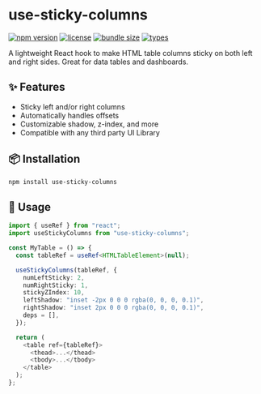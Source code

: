 # use-sticky-columns

[![npm version](https://img.shields.io/npm/v/use-sticky-columns.svg)](https://www.npmjs.com/package/use-sticky-columns)
[![license](https://img.shields.io/npm/l/use-sticky-columns.svg)](LICENSE)
[![bundle size](https://img.shields.io/bundlephobia/minzip/use-sticky-columns)](https://bundlephobia.com/package/use-sticky-columns)
[![types](https://img.shields.io/npm/types/use-sticky-columns.svg)](https://www.npmjs.com/package/use-sticky-columns)

A lightweight React hook to make HTML table columns sticky on both left and right sides. Great for data tables and dashboards.

## ✨ Features

- Sticky left and/or right columns
- Automatically handles offsets
- Customizable shadow, z-index, and more
- Compatible with any third party UI Library

## 📦 Installation

```bash
npm install use-sticky-columns
```

## 🚀 Usage

```typescript
import { useRef } from "react";
import useStickyColumns from "use-sticky-columns";

const MyTable = () => {
  const tableRef = useRef<HTMLTableElement>(null);

  useStickyColumns(tableRef, {
    numLeftSticky: 2,
    numRightSticky: 1,
    stickyZIndex: 10,
    leftShadow: "inset -2px 0 0 0 rgba(0, 0, 0, 0.1)",
    rightShadow: "inset 2px 0 0 0 rgba(0, 0, 0, 0.1)",
    deps = [],
  });

  return (
    <table ref={tableRef}>
      <thead>...</thead>
      <tbody>...</tbody>
    </table>
  );
};
```
